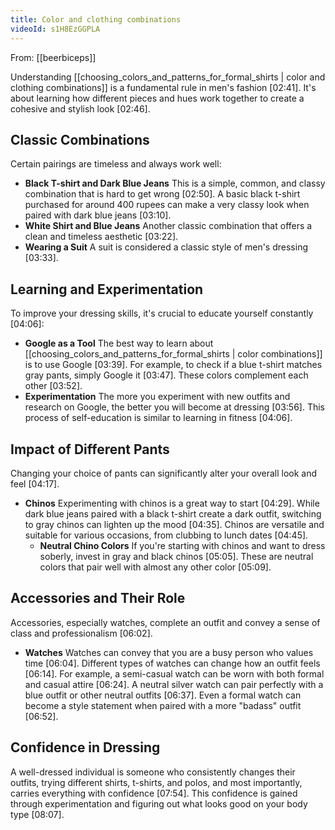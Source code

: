 ```yaml
---
title: Color and clothing combinations
videoId: s1H8EzGGPLA
---
```


From: [[beerbiceps]] <br/> 

Understanding [[choosing_colors_and_patterns_for_formal_shirts | color and clothing combinations]] is a fundamental rule in men's fashion <a class="yt-timestamp" data-t="02:41">[02:41]</a>. It's about learning how different pieces and hues work together to create a cohesive and stylish look <a class="yt-timestamp" data-t="02:46">[02:46]</a>.

## Classic Combinations
Certain pairings are timeless and always work well:
*   **Black T-shirt and Dark Blue Jeans** This is a simple, common, and classy combination that is hard to get wrong <a class="yt-timestamp" data-t="02:50">[02:50]</a>. A basic black t-shirt purchased for around 400 rupees can make a very classy look when paired with dark blue jeans <a class="yt-timestamp" data-t="03:10">[03:10]</a>.
*   **White Shirt and Blue Jeans** Another classic combination that offers a clean and timeless aesthetic <a class="yt-timestamp" data-t="03:22">[03:22]</a>.
*   **Wearing a Suit** A suit is considered a classic style of men's dressing <a class="yt-timestamp" data-t="03:33">[03:33]</a>.

## Learning and Experimentation
To improve your dressing skills, it's crucial to educate yourself constantly <a class="yt-timestamp" data-t="04:06">[04:06]</a>:
*   **Google as a Tool** The best way to learn about [[choosing_colors_and_patterns_for_formal_shirts | color combinations]] is to use Google <a class="yt-timestamp" data-t="03:39">[03:39]</a>. For example, to check if a blue t-shirt matches gray pants, simply Google it <a class="yt-timestamp" data-t="03:47">[03:47]</a>. These colors complement each other <a class="yt-timestamp" data-t="03:52">[03:52]</a>.
*   **Experimentation** The more you experiment with new outfits and research on Google, the better you will become at dressing <a class="yt-timestamp" data-t="03:56">[03:56]</a>. This process of self-education is similar to learning in fitness <a class="yt-timestamp" data-t="04:06">[04:06]</a>.

## Impact of Different Pants
Changing your choice of pants can significantly alter your overall look and feel <a class="yt-timestamp" data-t="04:17">[04:17]</a>.
*   **Chinos** Experimenting with chinos is a great way to start <a class="yt-timestamp" data-t="04:29">[04:29]</a>. While dark blue jeans paired with a black t-shirt create a dark outfit, switching to gray chinos can lighten up the mood <a class="yt-timestamp" data-t="04:35">[04:35]</a>. Chinos are versatile and suitable for various occasions, from clubbing to lunch dates <a class="yt-timestamp" data-t="04:45">[04:45]</a>.
    *   **Neutral Chino Colors** If you're starting with chinos and want to dress soberly, invest in gray and black chinos <a class="yt-timestamp" data-t="05:05">[05:05]</a>. These are neutral colors that pair well with almost any other color <a class="yt-timestamp" data-t="05:09">[05:09]</a>.

## Accessories and Their Role
Accessories, especially watches, complete an outfit and convey a sense of class and professionalism <a class="yt-timestamp" data-t="06:02">[06:02]</a>.
*   **Watches** Watches can convey that you are a busy person who values time <a class="yt-timestamp" data-t="06:04">[06:04]</a>. Different types of watches can change how an outfit feels <a class="yt-timestamp" data-t="06:14">[06:14]</a>. For example, a semi-casual watch can be worn with both formal and casual attire <a class="yt-timestamp" data-t="06:24">[06:24]</a>. A neutral silver watch can pair perfectly with a blue outfit or other neutral outfits <a class="yt-timestamp" data-t="06:37">[06:37]</a>. Even a formal watch can become a style statement when paired with a more "badass" outfit <a class="yt-timestamp" data-t="06:52">[06:52]</a>.

## Confidence in Dressing
A well-dressed individual is someone who consistently changes their outfits, trying different shirts, t-shirts, and polos, and most importantly, carries everything with confidence <a class="yt-timestamp" data-t="07:54">[07:54]</a>. This confidence is gained through experimentation and figuring out what looks good on your body type <a class="yt-timestamp" data-t="08:07">[08:07]</a>.